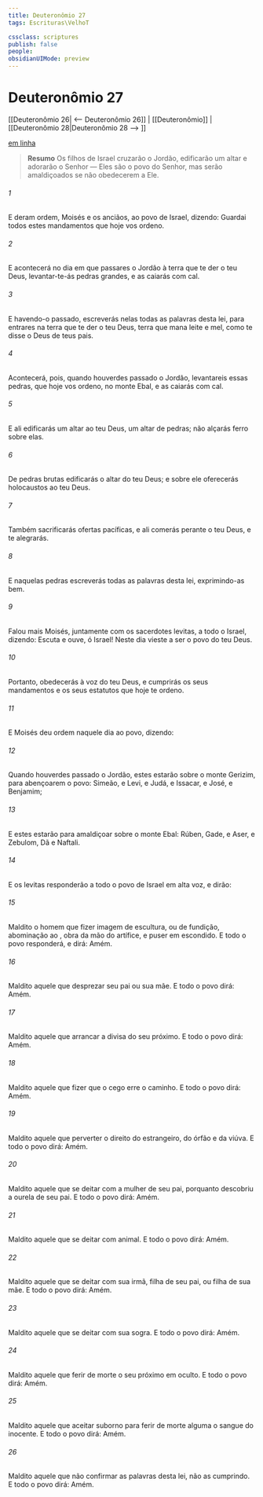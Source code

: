 ```yaml
---
title: Deuteronômio 27
tags: Escrituras\VelhoT

cssclass: scriptures
publish: false
people:
obsidianUIMode: preview
---
```


# Deuteronômio 27
[[Deuteronômio 26| <-- Deuteronômio 26]] | [[Deuteronômio]] | [[Deuteronômio 28|Deuteronômio 28 --> ]]

[em linha](https://churchofjesuschrist.org/study/scriptures/ot/deut/27?lang=por)

> __Resumo__
Os filhos de Israel cruzarão o Jordão, edificarão um altar e adorarão o Senhor — Eles são o povo do Senhor, mas serão amaldiçoados se não obedecerem a Ele.

###### 1 
E deram ordem, Moisés e os anciãos, ao povo de Israel, dizendo: Guardai todos estes mandamentos que hoje vos ordeno.

###### 2 
E acontecerá  no dia em que passares o Jordão à terra que te der o  teu Deus, levantar-te-ás  pedras grandes, e as caiarás com cal.

###### 3 
E havendo-o passado, escreverás nelas todas as palavras desta lei, para entrares na terra que te der o  teu Deus, terra que mana leite e mel, como te disse o  Deus de teus pais.

###### 4 
Acontecerá, pois,  quando houverdes passado o Jordão, levantareis essas pedras, que hoje vos ordeno, no monte Ebal, e as caiarás com cal.

###### 5 
E ali edificarás um altar ao  teu Deus, um altar de pedras; não alçarás  ferro sobre elas.

###### 6 
De pedras brutas edificarás o altar do  teu Deus; e sobre ele oferecerás holocaustos ao  teu Deus.

###### 7 
Também sacrificarás ofertas pacíficas, e ali comerás perante o  teu Deus, e te alegrarás.

###### 8 
E naquelas pedras escreverás todas as palavras desta lei, exprimindo-as bem.

###### 9 
Falou mais Moisés, juntamente com os sacerdotes levitas, a todo o Israel, dizendo: Escuta e ouve, ó Israel! Neste dia vieste a ser o povo do  teu Deus.

###### 10 
Portanto, obedecerás à voz do  teu Deus, e cumprirás os seus mandamentos e os seus estatutos que hoje te ordeno.

###### 11 
E Moisés deu ordem naquele dia ao povo, dizendo:

###### 12 
Quando houverdes passado o Jordão, estes estarão sobre o monte Gerizim, para abençoarem o povo: Simeão, e Levi, e Judá, e Issacar, e José, e Benjamim;

###### 13 
E estes estarão para amaldiçoar sobre o monte Ebal: Rúben, Gade, e Aser, e Zebulom, Dã e Naftali.

###### 14 
E os levitas responderão a todo o povo de Israel em alta voz, e dirão:

###### 15 
Maldito o homem que fizer imagem de escultura, ou de fundição, abominação ao , obra da mão do artífice, e  puser em  escondido. E todo o povo responderá, e dirá: Amém.

###### 16 
Maldito aquele que desprezar seu pai ou sua mãe. E todo o povo dirá: Amém.

###### 17 
Maldito aquele que arrancar a divisa do seu próximo. E todo o povo dirá: Amém.

###### 18 
Maldito aquele que fizer que o cego erre o caminho. E todo o povo dirá: Amém.

###### 19 
Maldito aquele que perverter o direito do estrangeiro, do órfão e da viúva. E todo o povo dirá: Amém.

###### 20 
Maldito aquele que se deitar com a mulher de seu pai, porquanto descobriu a ourela de seu pai. E todo o povo dirá: Amém.

###### 21 
Maldito aquele que se deitar com  animal. E todo o povo dirá: Amém.

###### 22 
Maldito aquele que se deitar com sua irmã, filha de seu pai, ou filha de sua mãe. E todo o povo dirá: Amém.

###### 23 
Maldito aquele que se deitar com sua sogra. E todo o povo dirá: Amém.

###### 24 
Maldito aquele que ferir de morte o seu próximo em oculto. E todo o povo dirá: Amém.

###### 25 
Maldito aquele que aceitar suborno para ferir de morte alguma  o sangue do inocente. E todo o povo dirá: Amém.

###### 26 
Maldito aquele que não confirmar as palavras desta lei, não as cumprindo. E todo o povo dirá: Amém.


